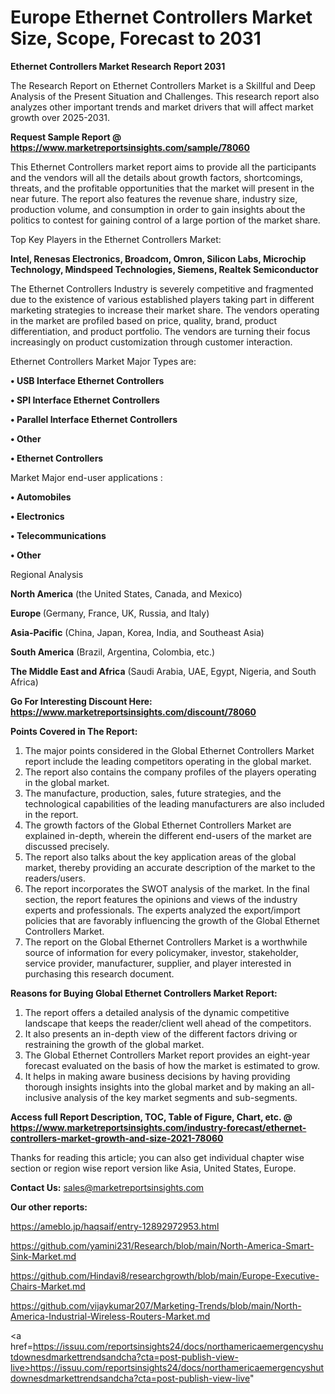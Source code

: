 # Europe Ethernet Controllers Market Size, Scope, Forecast to 2031

<strong>Ethernet Controllers Market Research Report 2031</strong>

The Research Report on Ethernet Controllers Market is a Skillful and Deep Analysis of the Present Situation and Challenges. This research report also analyzes other important trends and market drivers that will affect market growth over 2025-2031.

<strong>Request Sample Report @ <a href=https://www.marketreportsinsights.com/sample/78060>https://www.marketreportsinsights.com/sample/78060</a></strong>

This Ethernet Controllers market report aims to provide all the participants and the vendors will all the details about growth factors, shortcomings, threats, and the profitable opportunities that the market will present in the near future. The report also features the revenue share, industry size, production volume, and consumption in order to gain insights about the politics to contest for gaining control of a large portion of the market share.

Top Key Players in the Ethernet Controllers Market:

<strong>Intel, Renesas Electronics, Broadcom, Omron, Silicon Labs, Microchip Technology, Mindspeed Technologies, Siemens, Realtek Semiconductor</strong>

The Ethernet Controllers Industry is severely competitive and fragmented due to the existence of various established players taking part in different marketing strategies to increase their market share. The vendors operating in the market are profiled based on price, quality, brand, product differentiation, and product portfolio. The vendors are turning their focus increasingly on product customization through customer interaction.

Ethernet Controllers Market Major Types are:

<strong>• USB Interface Ethernet Controllers

• SPI Interface Ethernet Controllers

• Parallel Interface Ethernet Controllers

• Other

• Ethernet Controllers</strong>

Market Major end-user applications :

<strong>• Automobiles

• Electronics

• Telecommunications

• Other</strong>

Regional Analysis

</u><strong><b>North America</b></strong> (the United States, Canada, and Mexico)

<strong><b>Europe </b></strong>(Germany, France, UK, Russia, and Italy)

<strong><b>Asia-Pacific</b></strong> (China, Japan, Korea, India, and Southeast Asia)

<strong><b>South America</b></strong> (Brazil, Argentina, Colombia, etc.)

<strong><b>The Middle East and Africa</b></strong> (Saudi Arabia, UAE, Egypt, Nigeria, and South Africa)

<strong>Go For Interesting Discount Here: <a href=https://www.marketreportsinsights.com/discount/78060>https://www.marketreportsinsights.com/discount/78060</a></strong>

<strong>Points Covered in The Report:</strong>
<ol>
  <li>The major points considered in the Global Ethernet Controllers Market report include the leading competitors operating in the global market.</li>
  <li>The report also contains the company profiles of the players operating in the global market.</li>
  <li>The manufacture, production, sales, future strategies, and the technological capabilities of the leading manufacturers are also included in the report.</li>
  <li>The growth factors of the Global Ethernet Controllers Market are explained in-depth, wherein the different end-users of the market are discussed precisely.</li>
  <li>The report also talks about the key application areas of the global market, thereby providing an accurate description of the market to the readers/users.</li>
  <li>The report incorporates the SWOT analysis of the market. In the final section, the report features the opinions and views of the industry experts and professionals. The experts analyzed the export/import policies that are favorably influencing the growth of the Global Ethernet Controllers Market.</li>
  <li>The report on the Global Ethernet Controllers Market is a worthwhile source of information for every policymaker, investor, stakeholder, service provider, manufacturer, supplier, and player interested in purchasing this research document.</li>
</ol>
<strong>Reasons for Buying Global Ethernet Controllers Market Report:</strong>

<ol>
  <li>The report offers a detailed analysis of the dynamic competitive landscape that keeps the reader/client well ahead of the competitors.</li>
  <li>It also presents an in-depth view of the different factors driving or restraining the growth of the global market.</li>
  <li>The Global Ethernet Controllers Market report provides an eight-year forecast evaluated on the basis of how the market is estimated to grow.</li>
  <li>It helps in making aware business decisions by having providing thorough insights insights into the global market and by making an all-inclusive analysis of the key market segments and sub-segments.</li>
</ol>
<strong>Access full Report Description, TOC, Table of Figure, Chart, etc. @ <a href=https://www.marketreportsinsights.com/industry-forecast/ethernet-controllers-market-growth-and-size-2021-78060>https://www.marketreportsinsights.com/industry-forecast/ethernet-controllers-market-growth-and-size-2021-78060</a></strong>


Thanks for reading this article; you can also get individual chapter wise section or region wise report version like Asia, United States, Europe.

<strong>Contact Us:</strong>
sales@marketreportsinsights.com

<strong>Our other reports:</strong>

<a href=https://ameblo.jp/haqsaif/entry-12892972953.html>https://ameblo.jp/haqsaif/entry-12892972953.html</a>

<a href=https://github.com/yamini231/Research/blob/main/North-America-Smart-Sink-Market.md>https://github.com/yamini231/Research/blob/main/North-America-Smart-Sink-Market.md</a>

<a href=https://github.com/Hindavi8/researchgrowth/blob/main/Europe-Executive-Chairs-Market.md>https://github.com/Hindavi8/researchgrowth/blob/main/Europe-Executive-Chairs-Market.md</a>

<a href=https://github.com/vijaykumar207/Marketing-Trends/blob/main/North-America-Industrial-Wireless-Routers-Market.md>https://github.com/vijaykumar207/Marketing-Trends/blob/main/North-America-Industrial-Wireless-Routers-Market.md</a>

<a href=https://issuu.com/reportsinsights24/docs/northamericaemergencyshutdownesdmarkettrendsandcha?cta=post-publish-view-live>https://issuu.com/reportsinsights24/docs/northamericaemergencyshutdownesdmarkettrendsandcha?cta=post-publish-view-live</a>"
